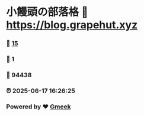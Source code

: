 # 小饅頭の部落格 :link: https://blog.grapehut.xyz 
### :page_facing_up: [15](https://blog.grapehut.xyz/tag.html) 
### :speech_balloon: 1 
### :hibiscus: 94438 
### :alarm_clock: 2025-06-17 16:26:25 
### Powered by :heart: [Gmeek](https://github.com/Meekdai/Gmeek)
